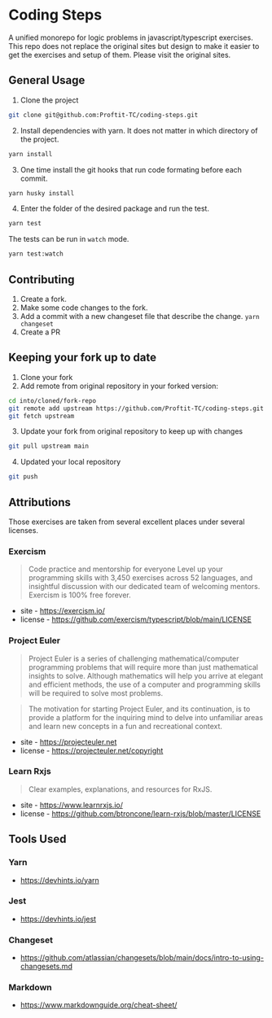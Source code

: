 # Coding Steps

A unified monorepo for logic problems in javascript/typescript exercises. This repo does not replace the original sites but design to make it easier to get the exercises and setup of them. Please visit the original sites.

## General Usage

1. Clone the project

```bash
git clone git@github.com:Proftit-TC/coding-steps.git
```

2. Install dependencies with yarn. It does not matter in which directory of the project.

```bash
yarn install
```

3. One time install the git hooks that run code formating before each commit.

```bash
yarn husky install
```

4. Enter the folder of the desired package and run the test.

```bash
yarn test
```

The tests can be run in `watch` mode.

```bash
yarn test:watch
```

## Contributing

1. Create a fork.
2. Make some code changes to the fork.
3. Add a commit with a new changeset file that describe the change. `yarn changeset`
4. Create a PR

## Keeping your fork up to date

1. Clone your fork
2. Add remote from original repository in your forked version:

```bash
cd into/cloned/fork-repo
git remote add upstream https://github.com/Proftit-TC/coding-steps.git
git fetch upstream
```

3. Update your fork from original repository to keep up with changes

```bash
git pull upstream main
```

4. Updated your local repository

```bash
git push
```

## Attributions

Those exercises are taken from several excellent places under several licenses.

### Exercism

> Code practice and mentorship for everyone Level up your programming skills with 3,450 exercises across 52 languages, and insightful discussion with our dedicated team of welcoming mentors. Exercism is 100% free forever.

- site - https://exercism.io/
- license - https://github.com/exercism/typescript/blob/main/LICENSE

### Project Euler

> Project Euler is a series of challenging mathematical/computer programming problems that will require more than just mathematical insights to solve. Although mathematics will help you arrive at elegant and efficient methods, the use of a computer and programming skills will be required to solve most problems.

> The motivation for starting Project Euler, and its continuation, is to provide a platform for the inquiring mind to delve into unfamiliar areas and learn new concepts in a fun and recreational context.

- site - https://projecteuler.net
- license - https://projecteuler.net/copyright

### Learn Rxjs

> Clear examples, explanations, and resources for RxJS.

- site - https://www.learnrxjs.io/
- license - https://github.com/btroncone/learn-rxjs/blob/master/LICENSE

## Tools Used

### Yarn

- https://devhints.io/yarn

### Jest

- https://devhints.io/jest

### Changeset

- https://github.com/atlassian/changesets/blob/main/docs/intro-to-using-changesets.md

### Markdown

- https://www.markdownguide.org/cheat-sheet/
